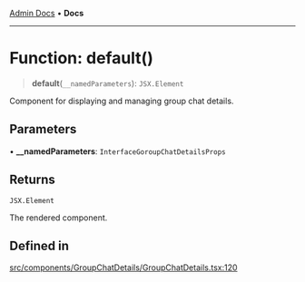 [Admin Docs](/) • **Docs**

***

# Function: default()

> **default**(`__namedParameters`): `JSX.Element`

Component for displaying and managing group chat details.

## Parameters

• **\_\_namedParameters**: `InterfaceGoroupChatDetailsProps`

## Returns

`JSX.Element`

The rendered component.

## Defined in

[src/components/GroupChatDetails/GroupChatDetails.tsx:120](https://github.com/PalisadoesFoundation/talawa-admin/blob/main/src/components/GroupChatDetails/GroupChatDetails.tsx#L120)
